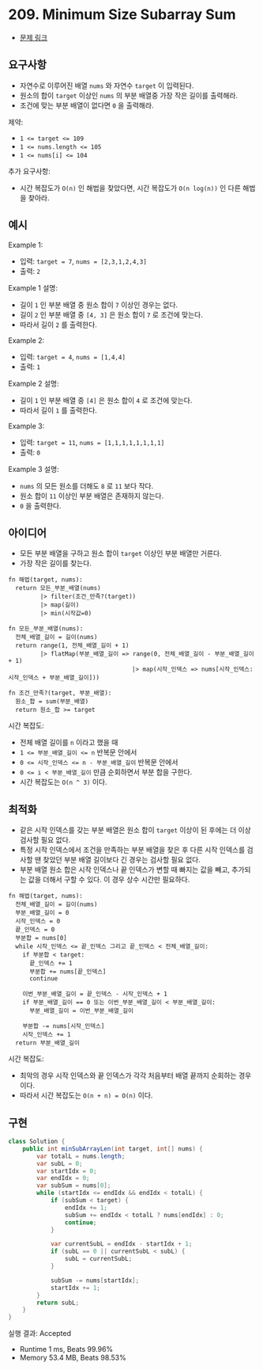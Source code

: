 # 209. Minimum Size Subarray Sum

- [문제 링크](https://leetcode.com/problems/minimum-size-subarray-sum/)

## 요구사항

- 자연수로 이루어진 배열 `nums` 와 자연수 `target` 이 입력된다.
- 원소의 합이 `target` 이상인 `nums` 의 부분 배열중 가장 작은 길이를 출력해라.
- 조건에 맞는 부분 배열이 없다면 `0` 을 출력해라.

제약:

- `1 <= target <= 109`
- `1 <= nums.length <= 105`
- `1 <= nums[i] <= 104`

추가 요구사항:

- 시간 복잡도가 `O(n)` 인 해법을 찾았다면, 시간 복잡도가 `O(n log(n))` 인 다른 해법을 찾아라.

## 예시

Example 1:

- 입력: `target = 7`, `nums = [2,3,1,2,4,3]`
- 출력: `2`

Example 1 설명:

- 길이 `1` 인 부분 배열 중 원소 합이 `7` 이상인 경우는 없다.
- 길이 `2` 인 부분 배열 중 `[4, 3]` 은 원소 합이 `7` 로 조건에 맞는다.
- 따라서 길이 `2` 를 출력한다.

Example 2:

- 입력: `target = 4`, `nums = [1,4,4]`
- 출력: `1`

Example 2 설명:

- 길이 `1` 인 부분 배열 중 `[4]` 은 원소 합이 `4` 로 조건에 맞는다.
- 따라서 길이 `1` 를 출력한다.

Example 3:

- 입력: `target = 11`, `nums = [1,1,1,1,1,1,1,1]`
- 출력: `0`

Example 3 설명:

- `nums` 의 모든 원소를 더해도 `8` 로 `11` 보다 작다.
- 원소 합이 `11` 이상인 부분 배열은 존재하지 않는다.
- `0` 을 출력한다.

## 아이디어

- 모든 부분 배열을 구하고 원소 합이 `target` 이상인 부분 배열만 거른다.
- 가장 작은 길이를 찾는다.

```text
fn 해법(target, nums):
  return 모든_부분_배열(nums)
         |> filter(조건_만족?(target))
         |> map(길이)
         |> min(시작값=0)
  
fn 모든_부분_배열(nums):
  전체_배열_길이 = 길이(nums)
  return range(1, 전체_배열_길이 + 1)
         |> flatMap(부분_배열_길이 => range(0, 전체_배열_길이 - 부분_배열_길이 + 1)
                                   |> map(시작_인덱스 => nums[시작_인덱스:시작_인덱스 + 부분_배열_길이]))
  
fn 조건_만족?(target, 부분_배열):
  원소_합 = sum(부분_배열)
  return 원소_합 >= target
```

시간 복잡도:

- 전체 배열 길이를 `n` 이라고 했을 때
- `1 <= 부분_배열_길이 <= n` 반복문 안에서
- `0 <= 시작_인덱스 <= n - 부분_배열_길이` 반복문 안에서
- `0 <= i < 부분_배열_길이` 만큼 순회하면서 부분 합을 구한다.
- 시간 복잡도는 `O(n ^ 3)` 이다.

## 최적화

- 같은 시작 인덱스를 갖는 부분 배열은 원소 합이 `target` 이상이 된 후에는 더 이상 검사할 필요 없다.
- 특정 시작 인덱스에서 조건을 만족하는 부분 배열을 찾은 후 다른 시작 인덱스를 검사할 땐 찾았던 부분 배열 길이보다 긴 경우는 검사할 필요 없다.
- 부분 배열 원소 합은 시작 인덱스나 끝 인덱스가 변할 때 빠지는 값을 빼고, 추가되는 값을 더해서 구할 수 있다. 이 경우 상수 시간만 필요하다.

```text
fn 해법(target, nums):
  전체_배열_길이 = 길이(nums)
  부분_배열_길이 = 0
  시작_인덱스 = 0
  끝_인덱스 = 0
  부분합 = nums[0]
  while 시작_인덱스 <= 끝_인덱스 그리고 끝_인덱스 < 전체_배열_길이:
    if 부분합 < target:
      끝_인덱스 += 1
      부분합 += nums[끝_인덱스]
      continue
      
    이번_부분_배열_길이 = 끝_인덱스 - 시작_인덱스 + 1
    if 부분_배열_길이 == 0 또는 이번_부분_배열_길이 < 부분_배열_길이:
      부분_배열_길이 = 이번_부분_배열_길이
      
    부분합 -= nums[시작_인덱스]
    시작_인덱스 += 1
  return 부분_배열_길이
```

시간 복잡도:

- 최악의 경우 시작 인덱스와 끝 인덱스가 각각 처음부터 배열 끝까지 순회하는 경우이다.
- 따라서 시간 복잡도는 `O(n + n) = O(n)` 이다.

## 구현

```java
class Solution {
    public int minSubArrayLen(int target, int[] nums) {
        var totalL = nums.length;
        var subL = 0;
        var startIdx = 0;
        var endIdx = 0;
        var subSum = nums[0];
        while (startIdx <= endIdx && endIdx < totalL) {
            if (subSum < target) {
                endIdx += 1;
                subSum += endIdx < totalL ? nums[endIdx] : 0;
                continue;
            }

            var currentSubL = endIdx - startIdx + 1;
            if (subL == 0 || currentSubL < subL) {
                subL = currentSubL;
            }

            subSum -= nums[startIdx];
            startIdx += 1;
        }
        return subL;
    }
}
```

실행 결과: Accepted

- Runtime 1 ms, Beats 99.96%
- Memory 53.4 MB, Beats 98.53%
 